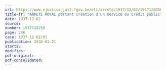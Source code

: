 ```yaml
---
url: https://www.ejustice.just.fgov.be/eli/arrete/1937/12/02/1937120250/justel
title-fr: "ARRETE ROYAL portant création d'un service du crédit public"
date: 1937-12-02
source:
number: 1937120250
page: 246
case: 1937-12-02/01
publication: 1938-01-21
starts:
modifies:
pdf-original:
pdf-consolidated:
---
```


